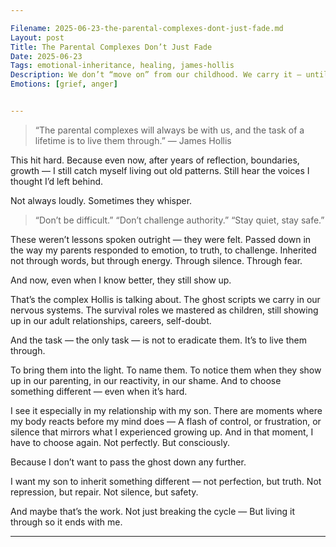 ```yaml
---

Filename: 2025-06-23-the-parental-complexes-dont-just-fade.md
Layout: post
Title: The Parental Complexes Don’t Just Fade
Date: 2025-06-23
Tags: emotional-inheritance, healing, james-hollis
Description: We don’t “move on” from our childhood. We carry it — until we choose to live through it, transform it, and break the pattern.
Emotions: [grief, anger]


---
```


> “The parental complexes will always be with us, and the task of a lifetime is to live them through.”
— James Hollis



This hit hard. Because even now, after years of reflection, boundaries, growth —
I still catch myself living out old patterns.
Still hear the voices I thought I’d left behind.

Not always loudly. Sometimes they whisper.

> “Don’t be difficult.”
“Don’t challenge authority.”
“Stay quiet, stay safe.”



These weren’t lessons spoken outright — they were felt.
Passed down in the way my parents responded to emotion, to truth, to challenge.
Inherited not through words, but through energy. Through silence. Through fear.

And now, even when I know better, they still show up.

That’s the complex Hollis is talking about.
The ghost scripts we carry in our nervous systems.
The survival roles we mastered as children, still showing up in our adult relationships, careers, self-doubt.

And the task — the only task — is not to eradicate them.
It’s to live them through.

To bring them into the light.
To name them.
To notice them when they show up in our parenting, in our reactivity, in our shame.
And to choose something different — even when it’s hard.

I see it especially in my relationship with my son.
There are moments where my body reacts before my mind does —
A flash of control, or frustration, or silence that mirrors what I experienced growing up.
And in that moment, I have to choose again.
Not perfectly. But consciously.

Because I don’t want to pass the ghost down any further.

I want my son to inherit something different — not perfection, but truth.
Not repression, but repair.
Not silence, but safety.

And maybe that’s the work.
Not just breaking the cycle —
But living it through so it ends with me.


---